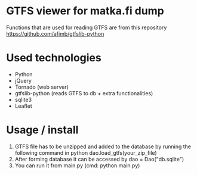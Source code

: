 # GTFS viewer for matka.fi dump

Functions that are used for reading GTFS are from this repository https://github.com/afimb/gtfslib-python

# Used technologies

- Python
- jQuery
- Tornado (web server)
- gtfslib-python (reads GTFS to db + extra functionalities)
- sqlite3
- Leaflet

# Usage / install

1. GTFS file has to be unzipped and added to the database by running the following command in python dao.load_gtfs(your_zip_file)
2. After forming database it can be accessed by dao = Dao("db.sqlite")
3. You can run it from main.py (cmd: python main.py)
